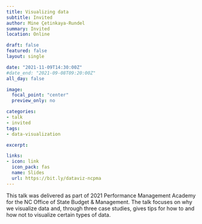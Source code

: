 ```yaml
---
title: Visualizing data
subtitle: Invited
author: Mine Çetinkaya-Rundel
summary: Invited
location: Online

draft: false
featured: false
layout: single

date: "2021-11-09T14:30:00Z"
#date_end: "2021-09-08T09:20:00Z"
all_day: false

image:
  focal_point: "center"
  preview_only: no

categories:
- talk
- invited
tags:
- data-visualization

excerpt: 

links:
- icon: link
  icon_pack: fas
  name: Slides
  url: https://bit.ly/dataviz-ncpma
---
```


This talk was delivered as part of 2021 Performance Management Academy for the NC Office of State Budget & Management. The talk focuses on why we visualize data and, through three case studies, gives tips for how to and how not to visualize certain types of data.
